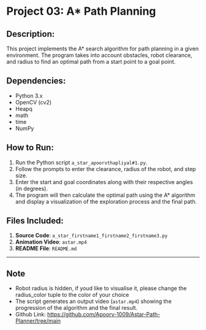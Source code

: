 # Project 03: A* Path Planning

## Description:
This project implements the A* search algorithm for path planning in a given environment. The program takes into account obstacles, robot clearance, and radius to find an optimal path from a start point to a goal point.

## Dependencies:
- Python 3.x
- OpenCV (cv2)
- Heapq
- math
- time
- NumPy

## How to Run:
1. Run the Python script `a_star_apoorvthapliyal#1.py`.
2. Follow the prompts to enter the clearance, radius of the robot, and step size.
3. Enter the start and goal coordinates along with their respective angles (in degrees).
4. The program will then calculate the optimal path using the A* algorithm and display a visualization of the exploration process and the final path.


## Files Included:
1. **Source Code**: `a_star_firstname1_firstname2_firstname3.py`
2. **Animation Video**: `astar.mp4`
3. **README File**: `README.md`

---

## Note
- Robot radius is hidden, if youd like to visualise it, please change the radius_color tuple to the color of your choice
- The script generates an output video (`astar.mp4`) showing the progression of the algorithm and the final result.
- Github Link: https://github.com/Apoorv-1009/Astar-Path-Planner/tree/main